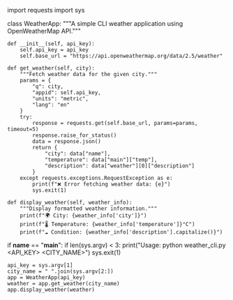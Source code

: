 import requests
import sys

class WeatherApp:
    """A simple CLI weather application using OpenWeatherMap API."""

    def __init__(self, api_key):
        self.api_key = api_key
        self.base_url = "https://api.openweathermap.org/data/2.5/weather"

    def get_weather(self, city):
        """Fetch weather data for the given city."""
        params = {
            "q": city,
            "appid": self.api_key,
            "units": "metric",
            "lang": "en"
        }
        try:
            response = requests.get(self.base_url, params=params, timeout=5)
            response.raise_for_status()
            data = response.json()
            return {
                "city": data["name"],
                "temperature": data["main"]["temp"],
                "description": data["weather"][0]["description"]
            }
        except requests.exceptions.RequestException as e:
            print(f"❌ Error fetching weather data: {e}")
            sys.exit(1)

    def display_weather(self, weather_info):
        """Display formatted weather information."""
        print(f"🌍 City: {weather_info['city']}")
        print(f"🌡️ Temperature: {weather_info['temperature']}°C")
        print(f"☁️ Condition: {weather_info['description'].capitalize()}")

if __name__ == "__main__":
    if len(sys.argv) < 3:
        print("Usage: python weather_cli.py <API_KEY> <CITY_NAME>")
        sys.exit(1)

    api_key = sys.argv[1]
    city_name = " ".join(sys.argv[2:])
    app = WeatherApp(api_key)
    weather = app.get_weather(city_name)
    app.display_weather(weather)
